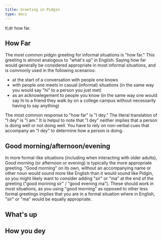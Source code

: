 ```yaml
---
title: Greeting in Pidgin
type: docs
---
```


tl;dr how far.

## How Far

The most common pidgin greeting for informal situations is "how far." This greeting is almost analogous to "what's up" in English. Saying how far would generally be considered appropriate in most informal situations, and is commonly used in the following scenarios:

- at the start of a conversation with people one knows
- with people one meets in casual (informal) situations (in the same way you would say "hi" to a person you just met)
- as an acknowlegement to people you know (in the same way one would say hi to a friend they walk by on a college campus without necessarily having to say anything)

The most common response to "how far" is "I dey." The literal translation of "I dey" is "I am." It is helpul to note that "I dey" neither implies that a person is doing well or not doing well. You have to rely on non-verbal cues that accompany an "I dey" to determine how a person is doing.

## Good morning/afternoon/evening

In more formal-like situations (including when interacting with older adults), Good morning (or afternoon or evening) is typically the more appropriate greeting. "Good morning" on its own, without an accompanying name or other noun would sound more like English than it would sound like Pidgin, so you might likely want to consider adding "sir" or "ma" at the end of the greeting ("good morining sir" / "good evening ma"). These should work in most situations, as you using "good morning" as opposed to other less formal greetings implies that you are in a formal
situation where in English, "sir" or "ma" would be equally appropriate.

<!-- TODO: What can we say about the sentence construction: Una good morning. -->

<!-- TODO: Include a reference here to a future section on cultural norms around referring to people. -->

## What's up

## How you dey
